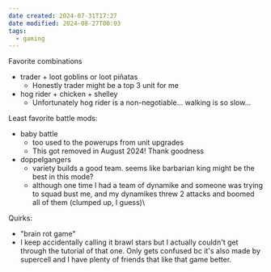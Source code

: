 ```yaml
---
date created: 2024-07-31T17:27
date modified: 2024-08-27T00:03
tags:
  - gaming
---
```


Favorite combinations

- trader + loot goblins or loot piñatas
	- Honestly trader might be a top 3 unit for me
- hog rider + chicken + shelley
	- Unfortunately hog rider is a non-negotiable... walking is so slow...

Least favorite battle mods:

- baby battle
	- too used to the powerups from unit upgrades
	- This got removed in August 2024! Thank goodness
- doppelgangers
	- variety builds a good team. seems like barbarian king might be the best in this mode?
	- although one time I had a team of dynamike and someone was trying to squad bust me, and my dynamikes threw 2 attacks and boomed all of them (clumped up, I guess)\

Quirks:

- "brain rot game"
- I keep accidentally calling it brawl stars but I actually couldn't get through the tutorial of that one. Only gets confused bc it's also made by supercell and I have plenty of friends that like that game better. 